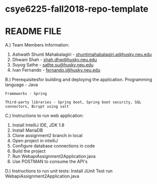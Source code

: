 # csye6225-fall2018-repo-template
# README FILE

A.) Team Members Information:
1. Ashwath Shunti Mahabalagiri - shuntimahabalagiri.a@husky.neu.edu
2. Dhwani Shah - shah.dhw@husky.neu.edu
3. Suyog Sathe - sathe.su@husky.neu.edu
4. Ivan Fernando - fernando.i@husky.neu.edu

B.) Prerequisitesfor building and deploying the application.
    Programming language - Java

    Frameworks - Spring

    Third-party libraries - Spring boot, Spring boot security, SQL connectors, Bcrypt using salt

C.) Instructions to run web application: 
1. Install IntelliJ IDE, JDK 1.8
2. Install MariaDB
3. Clone assignment2 branch in local
4. Open project in intelliJ
5. Configure database connections in code
6. Build the project
7. Run WebapiAssignment2Application.java
8. Use POSTMAN to consume the API's

D.) Instructions to run unit tests:
    Install JUnit Test
    run WebapiAssignment2Application.java
    
    

    
 

